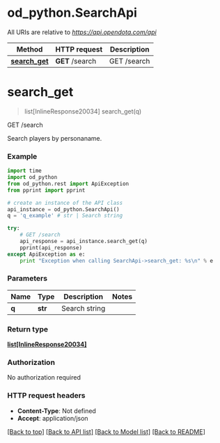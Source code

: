 # od_python.SearchApi

All URIs are relative to *https://api.opendota.com/api*

Method | HTTP request | Description
------------- | ------------- | -------------
[**search_get**](SearchApi.md#search_get) | **GET** /search | GET /search


# **search_get**
> list[InlineResponse20034] search_get(q)

GET /search

Search players by personaname.

### Example 
```python
import time
import od_python
from od_python.rest import ApiException
from pprint import pprint

# create an instance of the API class
api_instance = od_python.SearchApi()
q = 'q_example' # str | Search string

try: 
    # GET /search
    api_response = api_instance.search_get(q)
    pprint(api_response)
except ApiException as e:
    print "Exception when calling SearchApi->search_get: %s\n" % e
```

### Parameters

Name | Type | Description  | Notes
------------- | ------------- | ------------- | -------------
 **q** | **str**| Search string | 

### Return type

[**list[InlineResponse20034]**](InlineResponse20034.md)

### Authorization

No authorization required

### HTTP request headers

 - **Content-Type**: Not defined
 - **Accept**: application/json

[[Back to top]](#) [[Back to API list]](../README.md#documentation-for-api-endpoints) [[Back to Model list]](../README.md#documentation-for-models) [[Back to README]](../README.md)

